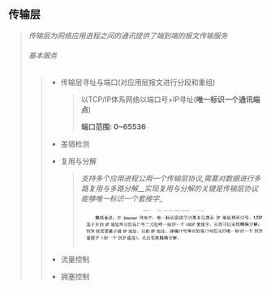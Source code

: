 ## 传输层

> _传输层为网络应用进程之间的通讯提供了端到端的报文传输服务_
>
> ###### 基本服务
>
> > - 传输层寻址与端口(对应用层报文进行分段和重组)
> >
> >   > 以TCP/IP体系网络以端口号+IP寻址(__唯一标识一个通讯端点__)
> >   >
> >   > __端口范围: 0~65536__
> >
> > - 差错检测
> >
> > - 复用与分解
> >
> >   > _支持多个应用进程公用一个传输层协议,需要对数据进行多路复用与多路分解__实现复用与分解的关键是传输层协议能够唯一标识一个套接字__
> >   >
> >   > ![image-20211009112454322](image-20211009112454322.png)
> >
> > - 流量控制
> >
> > - 拥塞控制
> >
> > 

